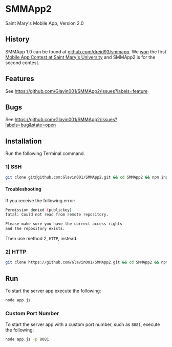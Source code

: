 SMMApp2
=======

Saint Mary's Mobile App, Version 2.0

## History
SMMApp 1.0 can be found at [github.com/dreid93/smmapp](https://github.com/dreid93/smmapp). We [won](http://www.smu.ca/newsreleases/2013/may/team-smmapps-wins-saint-marys-first-ever-mobile-app-contest-.html) the first [Mobile App Contest at Saint Mary's University](http://www.smu.ca/academic/science/department/mobile-app-contest.html) and SMMApp2 is for the second contest.

## Features
See https://github.com/Glavin001/SMMApp2/issues?labels=feature

## Bugs
See https://github.com/Glavin001/SMMApp2/issues?labels=bug&state=open

## Installation
Run the following Terminal command.
### 1) SSH
```bash
git clone git@github.com:Glavin001/SMMApp2.git && cd SMMApp2 && npm install
```
#### Troubleshooting
If you receive the following error:
```bash
Permission denied (publickey).
fatal: Could not read from remote repository.

Please make sure you have the correct access rights
and the repository exists.
```
Then use method 2, `HTTP`, instead.
### 2) HTTP
```bash
git clone https://github.com/Glavin001/SMMApp2.git && cd SMMApp2 && npm install
```
## Run
To start the server app execute the following:
```bash
node app.js
```
### Custom Port Number
To start the server app with a custom port number, such as `8081`, execute the following:
```bash
node app.js -p 8081
```
